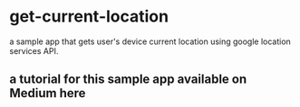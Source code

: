 # get-current-location
a sample app that gets user's device current location using google location services API.

## a tutorial for this sample app available on Medium here

